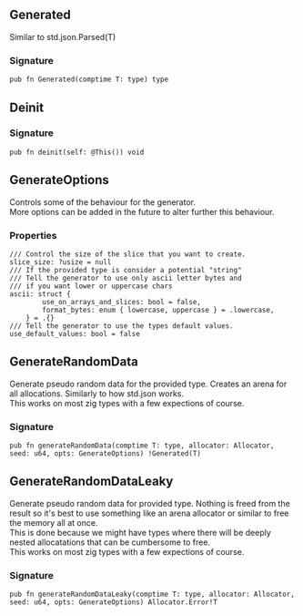 ## Generated
Similar to std.json.Parsed(T)

### Signature

```zig
pub fn Generated(comptime T: type) type
```

## Deinit
### Signature

```zig
pub fn deinit(self: @This()) void
```

## GenerateOptions

Controls some of the behaviour for the generator.\
More options can be added in the future to alter
further this behaviour.

### Properties

```zig
/// Control the size of the slice that you want to create.
slice_size: ?usize = null
/// If the provided type is consider a potential "string"
/// Tell the generator to use only ascii letter bytes and
/// if you want lower or uppercase chars
ascii: struct {
        use_on_arrays_and_slices: bool = false,
        format_bytes: enum { lowercase, uppercase } = .lowercase,
    } = .{}
/// Tell the generator to use the types default values.
use_default_values: bool = false
```

## GenerateRandomData
Generate pseudo random data for the provided type. Creates an
arena for all allocations. Similarly to how std.json works.\
This works on most zig types with a few expections of course.

### Signature

```zig
pub fn generateRandomData(comptime T: type, allocator: Allocator, seed: u64, opts: GenerateOptions) !Generated(T)
```

## GenerateRandomDataLeaky
Generate pseudo random data for provided type. Nothing is freed
from the result so it's best to use something like an arena allocator or similar
to free the memory all at once.\
This is done because we might have
types where there will be deeply nested allocatations that can
be cumbersome to free.\
This works on most zig types with a few expections of course.

### Signature

```zig
pub fn generateRandomDataLeaky(comptime T: type, allocator: Allocator, seed: u64, opts: GenerateOptions) Allocator.Error!T
```


